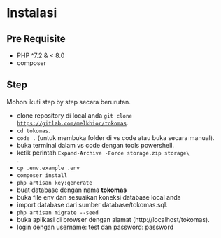 # Instalasi

## Pre Requisite

-   PHP ^7.2 & < 8.0
-   composer

## Step

Mohon ikuti step by step secara berurutan.

-   clone repository di local anda <code>git clone https://gitlab.com/melkhior/tokomas</code>.
-   <code>cd tokomas</code>.
-   <code>code .</code> (untuk membuka folder di vs code atau buka secara manual).
-   buka terminal dalam vs code dengan tools powershell.
-   ketik perintah <code>Expand-Archive -Force storage.zip storage\ </code>.
-   <code>cp .env.example .env</code>
-   <code>composer install</code>
-   <code>php artisan key:generate</code>
-   buat database dengan nama <strong>tokomas</strong>
-   buka file env dan sesuaikan koneksi database local anda
-   import database dari sumber database/tokomas.sql.
-   <code>php artisan migrate --seed</code>
-   buka aplikasi di browser dengan alamat (http://localhost/tokomas).
-   login dengan username: test dan password: password
